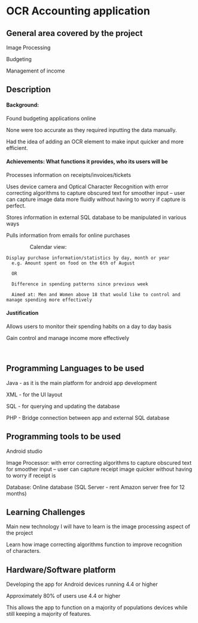 # OCR Accounting application

## General area covered by the project

  Image Processing

  Budgeting

  Management of income

## Description


#### Background:
  Found budgeting applications online

  None were too accurate as they required inputting the data manually.

  Had the idea of adding an OCR element to make input quicker and more efficient.

#### Achievements: What functions it provides, who its users will be
  Processes information on receipts/invoices/tickets

  Uses device camera and Optical Character Recognition with error correcting algorithms to capture obscured text for smoother input – user can capture image data more fluidly without having to worry if capture is perfect.

  Stores information in external SQL database to be manipulated in various ways

  Pulls information from emails for online purchases

               
  Calendar view:
  
    Display purchase information/statistics by day, month or year
      e.g. Amount spent on food on the 6th of August

      OR

      Difference in spending patterns since previous week

      Aimed at: Men and Women above 18 that would like to control and manage spending more effectively

#### Justification
  Allows users to monitor their spending habits on a day to day basis

  Gain control and manage income more effectively 

         
## Programming Languages to be used
  Java - as it is the main platform for android app development

  XML - for the UI layout

  SQL - for querying and updating the database

  PHP - Bridge connection between app and external SQL database
     
## Programming tools to be used
  Android studio

  Image Processor: with error correcting algorithms to capture obscured text for smoother input – user can capture receipt image quicker without having to worry if receipt is

  Database: Online database (SQL Server - rent Amazon server free for 12 months)
       
## Learning Challenges
  Main new technology I will have to learn is the image processing aspect of the project

  Learn how image correcting algorithms function to improve recognition of characters.

## Hardware/Software platform
  Developing the app for Android devices running 4.4 or higher

  Approximately 80% of users use 4.4 or higher

  This allows the app to function on a majority of populations devices while still keeping a majority of features.
